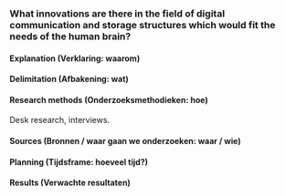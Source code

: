 ### What innovations are there in the field of digital communication and storage structures which would fit the needs of the human brain?

#### Explanation (Verklaring: waarom)


#### Delimitation (Afbakening: wat)


#### Research methods (Onderzoeksmethodieken: hoe)
Desk research, interviews.

#### Sources (Bronnen / waar gaan we onderzoeken: waar / wie)


#### Planning (Tijdsframe: hoeveel tijd?)


#### Results (Verwachte resultaten)
